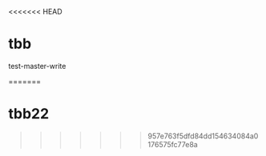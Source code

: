 <<<<<<< HEAD
# tbb
test-master-write

=======
# tbb22
>>>>>>> 957e763f5dfd84dd154634084a0176575fc77e8a
